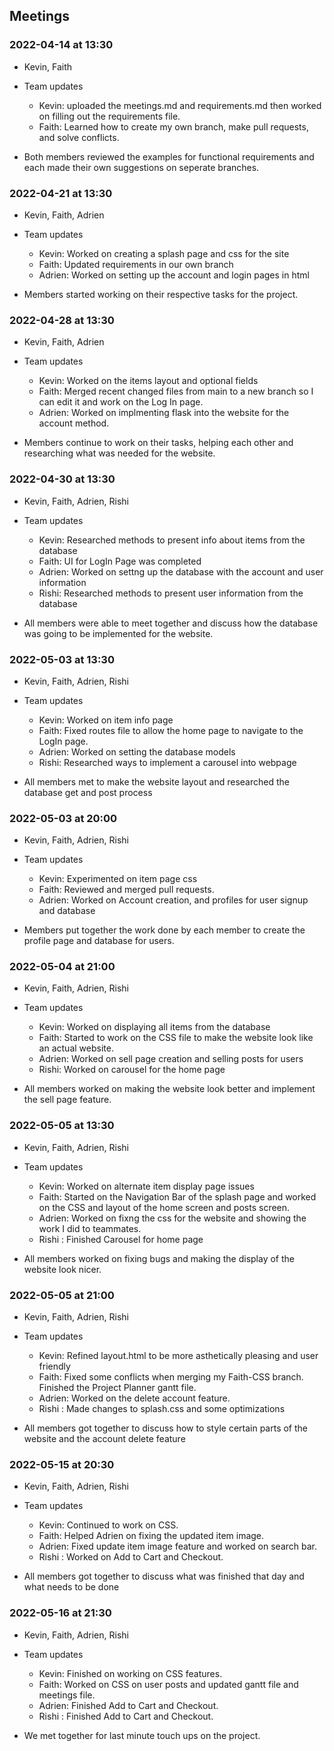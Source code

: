 ## Meetings

### 2022-04-14 at 13:30
- Kevin, Faith
- Team updates
  - Kevin: uploaded the meetings.md and requirements.md then worked on filling out the requirements file.
  - Faith: Learned how to create my own branch, make pull requests, and solve conflicts.

- Both members reviewed the examples for functional requirements and each made their own suggestions on seperate branches.

### 2022-04-21 at 13:30
- Kevin, Faith, Adrien
- Team updates
  - Kevin: Worked on creating a splash page and css for the site
  - Faith: Updated requirements in our own branch
  - Adrien: Worked on setting up the account and login pages in html

- Members started working on their respective tasks for the project.

### 2022-04-28 at 13:30
- Kevin, Faith, Adrien
- Team updates
  - Kevin: Worked on the items layout and optional fields
  - Faith: Merged recent changed files from main to a new branch so I can edit it and work on the Log In page.
  - Adrien: Worked on implmenting flask into the website for the account method.

- Members continue to work on their tasks, helping each other and researching what was needed for the website.

### 2022-04-30 at 13:30
- Kevin, Faith, Adrien, Rishi
- Team updates
  - Kevin: Researched methods to present info about items from the database
  - Faith: UI for LogIn Page was completed
  - Adrien: Worked on settng up the database with the account and user information
  - Rishi: Researched methods to present user information from the database

- All members were able to meet together and discuss how the database was going to be implemented for the website.

### 2022-05-03 at 13:30
- Kevin, Faith, Adrien, Rishi
- Team updates
  - Kevin: Worked on item info page 
  - Faith: Fixed routes file to allow the home page to navigate to the LogIn page. 
  - Adrien: Worked on setting the database models
  - Rishi: Researched ways to implement a carousel into webpage

- All members met to make the website layout and researched the database get and post process

### 2022-05-03 at 20:00
- Kevin, Faith, Adrien, Rishi
- Team updates
  - Kevin: Experimented on item page css
  - Faith: Reviewed and merged pull requests.
  - Adrien: Worked on Account creation, and profiles for user signup and database

- Members put together the work done by each member to create the profile page and database for users.

### 2022-05-04 at 21:00
- Kevin, Faith, Adrien, Rishi
- Team updates
  - Kevin: Worked on displaying all items from the database
  - Faith: Started to work on the CSS file to make the website look like an actual website.
  - Adrien: Worked on sell page creation and selling posts for users
  - Rishi: Worked on carousel for the home page

- All members worked on making the website look better and implement the sell page feature.

### 2022-05-05 at 13:30
- Kevin, Faith, Adrien, Rishi
- Team updates
  - Kevin: Worked on alternate item display page issues
  - Faith: Started on the Navigation Bar of the splash page and worked on the CSS and layout of the home screen and posts screen.
  - Adrien: Worked on fixng the css for the website and showing the work I did to teammates.
  - Rishi : Finished Carousel for home page

- All members worked on fixing bugs and making the display of the website look nicer.

### 2022-05-05 at 21:00
- Kevin, Faith, Adrien, Rishi
- Team updates
  - Kevin: Refined layout.html to be more asthetically pleasing and user friendly
  - Faith: Fixed some conflicts when merging my Faith-CSS branch. Finished the Project Planner gantt file. 
  - Adrien: Worked on the delete account feature.
  - Rishi : Made changes to splash.css and some optimizations

- All members got together to discuss how to style certain parts of the website and the account delete feature

### 2022-05-15 at 20:30
- Kevin, Faith, Adrien, Rishi
- Team updates
  - Kevin: Continued to work on CSS.
  - Faith: Helped Adrien on fixing the updated item image.
  - Adrien: Fixed update item image feature and worked on search bar.
  - Rishi : Worked on Add to Cart and Checkout.

- All members got together to discuss what was finished that day and what needs to be done

### 2022-05-16 at 21:30
- Kevin, Faith, Adrien, Rishi
- Team updates
  - Kevin: Finished on working on CSS features.
  - Faith: Worked on CSS on user posts and updated gantt file and meetings file.
  - Adrien: Finished Add to Cart and Checkout.
  - Rishi : Finished Add to Cart and Checkout.

- We met together for last minute touch ups on the project.

